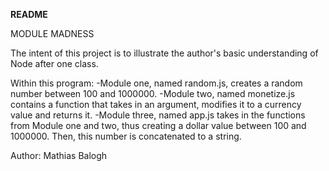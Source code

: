 **README**


MODULE MADNESS

The intent of this project is to illustrate the author's basic understanding of Node after one class.

Within this program:
	-Module one, named random.js, creates a random number between 100 and 1000000.
	-Module two, named monetize.js contains a function that takes in an argument, modifies it to a currency value and returns it.
	-Module three, named app.js takes in the functions from Module one and two, thus creating a dollar value between 100 and 1000000. Then, this number is concatenated to a string. 


Author: Mathias Balogh
